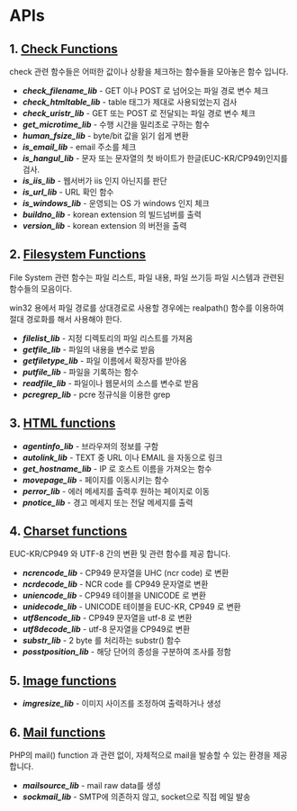 # APIs

## 1. [Check Functions](check_functions.md)


check 관련 함수들은 어떠한 값이나 상황을 체크하는 함수들을 모아놓은 함수 입니다.

* ___check_filename_lib___ - GET 이나 POST 로 넘어오는 파일 경로 변수 체크
* ___check_htmltable_lib___ - table 태그가 제대로 사용되었는지 검사
* ___check_uristr_lib___ -  GET 또는 POST 로 전달되는 파일 경로 변수 체크
* ___get_microtime_lib___ - 수행 시간을 밀리초로 구하는 함수
* ___human_fsize_lib___ - byte/bit 값을 읽기 쉽게 변환
* ___is_email_lib___ - email 주소를 체크
* ___is_hangul_lib___ - 문자 또는 문자열의 첫 바이트가 한글(EUC-KR/CP949)인지를 검사.
* ___is_iis_lib___ - 웹서버가 iis 인지 아닌지를 판단
* ___is_url_lib___ - URL 확인 함수
* ___is_windows_lib___ - 운영되는 OS 가 windows 인지 체크
* ___buildno_lib___ - korean extension 의 빌드넘버를 출력
* ___version_lib___ - korean extension 의 버전을 출력

## 2. [Filesystem Functions](filesystem_functions.md)

File System 관련 함수는 파일 리스트, 파일 내용, 파일 쓰기등 파일 시스템과 관련된 함수들의 모음이다.

win32 용에서 파일 경로를 상대경로로 사용할 경우에는 realpath() 함수를 이용하여 절대 경로화를 해서
사용해야 한다.

* ___filelist_lib___ - 지정 디렉토리의 파일 리스트를 가져옴
* ___getfile_lib___ - 파일의 내용을 변수로 받음
* ___getfiletype_lib___ - 파일 이름에서 확장자를 받아옴
* ___putfile_lib___ - 파일을 기록하는 함수
* ___readfile_lib___ - 파일이나 웹문서의 소스를 변수로 받음
* ___pcregrep_lib___ - pcre 정규식을 이용한 grep

## 3. [HTML functions](html_functions.md)

* ___agentinfo_lib___ - 브라우져의 정보를 구함
* ___autolink_lib___ - TEXT 중 URL 이나 EMAIL 을 자동으로 링크
* ___get_hostname_lib___ - IP 로 호스트 이름을 가져오는 함수
* ___movepage_lib___ - 페이지를 이동시키는 함수
* ___perror_lib___ - 에러 메세지를 출력후 원하는 페이지로 이동
* ___pnotice_lib___ - 경고 메세지 또는 전달 메세지를 출력

## 4. [Charset functions](charset_functions.md)

EUC-KR/CP949 와 UTF-8 간의 변환 및 관련 함수를 제공 합니다.

* ___ncrencode_lib___ - CP949 문자열을 UHC (ncr code) 로 변환
* ___ncrdecode_lib___ - NCR code 를 CP949 문자열로 변환
* ___uniencode_lib___ - CP949 테이블을 UNICODE 로 변환
* ___unidecode_lib___ - UNICODE 테이블을 EUC-KR, CP949 로 변환
* ___utf8encode_lib___ - CP949 문자열을 utf-8 로 변환
* ___utf8decode_lib___ - utf-8 문자열을 CP949로 변환
* ___substr_lib___ - 2 byte 를 처리하는 substr() 함수
* ___posstposition_lib___ - 해당 단어의 종성을 구분하여 조사를 정함

## 5. [Image functions](image_functions.md)

* ___imgresize_lib___ - 이미지 사이즈를 조정하여 출력하거나 생성

## 6. [Mail functions](mail_functions.md)

PHP의 mail() function 과 관련 없이, 자체적으로 mail을 발송할 수 있는 환경을 제공 합니다.

* ___mailsource_lib___ - mail raw data를 생성
* ___sockmail_lib___ - SMTP에 의존하지 않고, socket으로 직접 메일 발송
